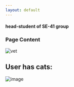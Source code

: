 ```yaml
---
layout: default
---
```


#### head-student of SE-41 group

### Page Content

![vet](https://user-images.githubusercontent.com/65286819/204216818-45381239-8c77-474d-95ef-482b29c35ecf.gif)


## User has cats: 

![image](https://user-images.githubusercontent.com/65286819/204217199-7d5d8757-c96f-43dc-a466-b893e70d0cab.png)

